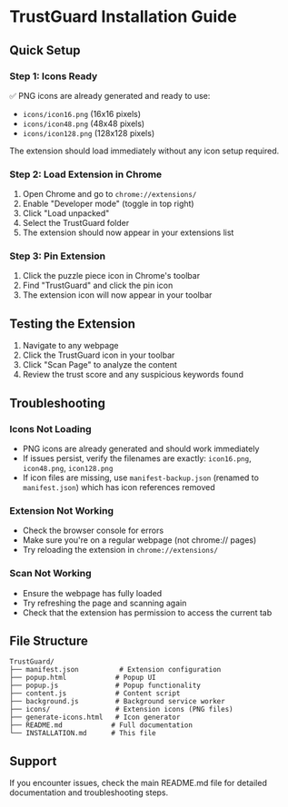 # TrustGuard Installation Guide

## Quick Setup

### Step 1: Icons Ready
✅ PNG icons are already generated and ready to use:
- `icons/icon16.png` (16x16 pixels)
- `icons/icon48.png` (48x48 pixels) 
- `icons/icon128.png` (128x128 pixels)

The extension should load immediately without any icon setup required.

### Step 2: Load Extension in Chrome
1. Open Chrome and go to `chrome://extensions/`
2. Enable "Developer mode" (toggle in top right)
3. Click "Load unpacked"
4. Select the TrustGuard folder
5. The extension should now appear in your extensions list

### Step 3: Pin Extension
1. Click the puzzle piece icon in Chrome's toolbar
2. Find "TrustGuard" and click the pin icon
3. The extension icon will now appear in your toolbar

## Testing the Extension

1. Navigate to any webpage
2. Click the TrustGuard icon in your toolbar
3. Click "Scan Page" to analyze the content
4. Review the trust score and any suspicious keywords found

## Troubleshooting

### Icons Not Loading
- PNG icons are already generated and should work immediately
- If issues persist, verify the filenames are exactly: `icon16.png`, `icon48.png`, `icon128.png`
- If icon files are missing, use `manifest-backup.json` (renamed to `manifest.json`) which has icon references removed

### Extension Not Working
- Check the browser console for errors
- Make sure you're on a regular webpage (not chrome:// pages)
- Try reloading the extension in `chrome://extensions/`

### Scan Not Working
- Ensure the webpage has fully loaded
- Try refreshing the page and scanning again
- Check that the extension has permission to access the current tab

## File Structure
```
TrustGuard/
├── manifest.json          # Extension configuration
├── popup.html            # Popup UI
├── popup.js              # Popup functionality
├── content.js            # Content script
├── background.js         # Background service worker
├── icons/                # Extension icons (PNG files)
├── generate-icons.html   # Icon generator
├── README.md            # Full documentation
└── INSTALLATION.md      # This file
```

## Support
If you encounter issues, check the main README.md file for detailed documentation and troubleshooting steps. 